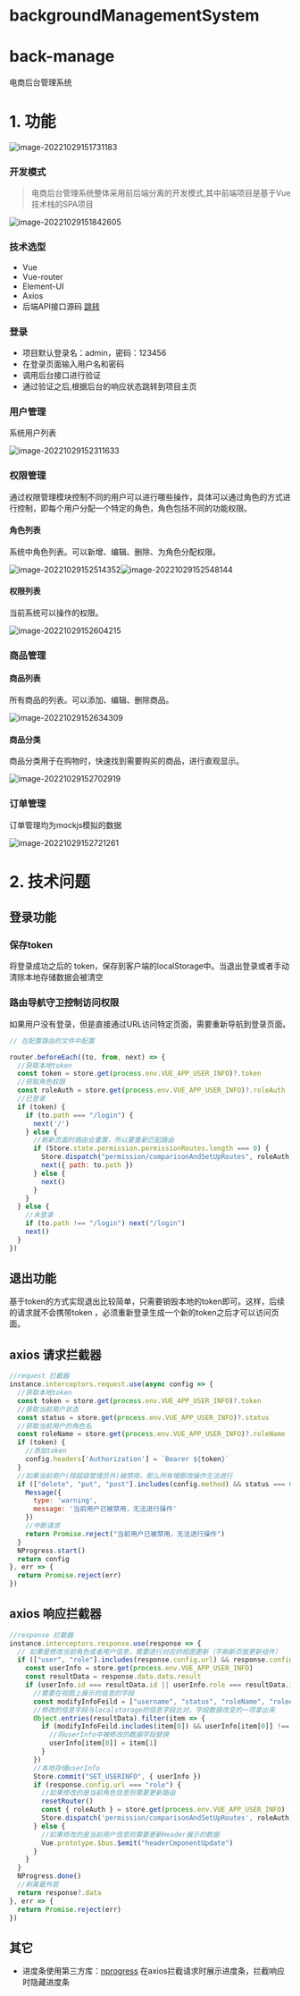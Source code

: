# backgroundManagementSystem

# back-manage

电商后台管理系统



# 1. 功能

![image-20221029151731183](C:\Users\Administrator\AppData\Roaming\Typora\typora-user-images\image-20221029151731183.png)

### 开发模式

> 电商后台管理系统整体采用前后端分离的开发模式,其中前端项目是基于Vue技术栈的SPA项目

![image-20221029151842605](C:\Users\Administrator\AppData\Roaming\Typora\typora-user-images\image-20221029151842605.png)

### 技术选型

- Vue
- Vue-router
- Element-UI
- Axios
- 后端API接口源码  [跳转](https://github.com/SEECIN/backgroundmanagementServer.git)

### 登录

- 项目默认登录名：admin，密码：123456
- 在登录页面输入用户名和密码
- 调用后台接口进行验证
- 通过验证之后,根据后台的响应状态跳转到项目主页

### 用户管理

系统用户列表

![image-20221029152311633](C:\Users\Administrator\AppData\Roaming\Typora\typora-user-images\image-20221029152311633.png)

### 权限管理

通过权限管理模块控制不同的用户可以进行哪些操作，具体可以通过角色的方式进行控制，即每个用户分配一个特定的角色，角色包括不同的功能权限。

#### 角色列表

系统中角色列表。可以新增、编辑、删除、为角色分配权限。

![image-20221029152514352](C:\Users\Administrator\AppData\Roaming\Typora\typora-user-images\image-20221029152514352.png)![image-20221029152548144](C:\Users\Administrator\AppData\Roaming\Typora\typora-user-images\image-20221029152548144.png)

#### 权限列表

当前系统可以操作的权限。

![image-20221029152604215](C:\Users\Administrator\AppData\Roaming\Typora\typora-user-images\image-20221029152604215.png)

### 商品管理

#### 商品列表

所有商品的列表。可以添加、编辑、删除商品。

![image-20221029152634309](C:\Users\Administrator\AppData\Roaming\Typora\typora-user-images\image-20221029152634309.png)

#### 商品分类

商品分类用于在购物时，快速找到需要购买的商品，进行直观显示。

![image-20221029152702919](C:\Users\Administrator\AppData\Roaming\Typora\typora-user-images\image-20221029152702919.png)

### 订单管理

订单管理均为mockjs模拟的数据

![image-20221029152721261](C:\Users\Administrator\AppData\Roaming\Typora\typora-user-images\image-20221029152721261.png)

# 2. 技术问题

## 登录功能
### 保存token

将登录成功之后的 token，保存到客户端的localStorage中。当退出登录或者手动清除本地存储数据会被清空
### 路由导航守卫控制访问权限
如果用户没有登录，但是直接通过URL访问特定页面，需要重新导航到登录页面。

```js
// 在配置路由的文件中配置

router.beforeEach((to, from, next) => {
  //获取本地token
  const token = store.get(process.env.VUE_APP_USER_INFO)?.token
  //获取角色权限
  const roleAuth = store.get(process.env.VUE_APP_USER_INFO)?.roleAuth
  //已登录
  if (token) {
    if (to.path === "/login") {
      next('/')
    } else {
      //刷新页面时路由会重置，所以要重新匹配路由
      if (Store.state.permission.permissionRoutes.length === 0) {
        Store.dispatch("permission/comparisonAndSetUpRoutes", roleAuth)
        next({ path: to.path })
      } else {
        next()
      }
    }
  } else {
    //未登录
    if (to.path !== "/login") next("/login")
    next()
  }
})
```

## 退出功能

基于token的方式实现退出比较简单，只需要销毁本地的token即可。这样，后续的请求就不会携带token ，必须重新登录生成一个新的token之后才可以访问页面。

## axios 请求拦截器

```js
//request 拦截器
instance.interceptors.request.use(async config => {
  //获取本地token
  const token = store.get(process.env.VUE_APP_USER_INFO)?.token
  //获取当前用户状态
  const status = store.get(process.env.VUE_APP_USER_INFO)?.status
  //获取当前用户的角色名
  const roleName = store.get(process.env.VUE_APP_USER_INFO)?.roleName
  if (token) {
    //添加token
    config.headers['Authorization'] = `Bearer ${token}`
  }
  //如果当前用户(除超级管理员外)被禁用，那么所有增删改操作无法进行
  if (["delete", "put", "post"].includes(config.method) && status === 0 && roleName !== "超级管理员") {
    Message({
      type: 'warning',
      message: '当前用户已被禁用，无法进行操作'
    })
    //中断请求
    return Promise.reject("当前用户已被禁用，无法进行操作")
  }
  NProgress.start()
  return config
}, err => {
  return Promise.reject(err)
})
```

## axios 响应拦截器

```js
//response 拦截器
instance.interceptors.response.use(response => {
  // 如果是修改当前角色或者用户信息，需要进行对应的视图更新（不刷新页面更新组件）
  if (["user", "role"].includes(response.config.url) && response.config.method === "put") {
    const userInfo = store.get(process.env.VUE_APP_USER_INFO)
    const resultData = response.data.data.result
    if (userInfo.id === resultData.id || userInfo.role === resultData.id) {
      //需要在视图上展示的信息的字段
      const modifyInfoFeild = ["username", "status", "roleName", "roleAuth"]
      //修改的信息字段与localstorage的信息字段比对，字段数据改变的一项拿出来
      Object.entries(resultData).filter(item => {
        if (modifyInfoFeild.includes(item[0]) && userInfo[item[0]] !== item[1]) {
          //将userInfo中被修改的数据字段替换
          userInfo[item[0]] = item[1]
        }
      })
      //本地存储userInfo
      Store.commit("SET_USERINFO", { userInfo })
      if (response.config.url === "role") {
        //如果修改的是当前角色信息则需要更新路由
        resetRouter()
        const { roleAuth } = store.get(process.env.VUE_APP_USER_INFO)
        Store.dispatch('permission/comparisonAndSetUpRoutes', roleAuth)
      } else {
        //如果修改的是当前用户信息则需要更新Header展示的数据
        Vue.prototype.$bus.$emit("headerCmponentUpdate")
      }
    }
  }
  NProgress.done()
  //剥离最外层
  return response?.data
}, err => {
  return Promise.reject(err)
})
```



## 其它

- 进度条使用第三方库：[nprogress](https://github.com/rstacruz/nprogress) 在axios拦截请求时展示进度条，拦截响应时隐藏进度条